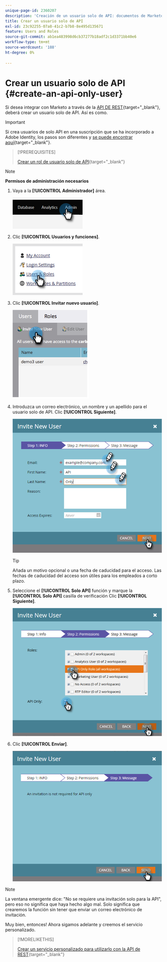 ```yaml
---
unique-page-id: 2360207
description: 'Creación de un usuario solo de API: documentos de Marketo, documentación del producto'
title: Crear un usuario solo de API
exl-id: 23c92255-07a8-41c2-b7b8-8e495d135671
feature: Users and Roles
source-git-commit: ab1ea483998d6cb37277b18adf2c1d3371bb40e6
workflow-type: tm+mt
source-wordcount: '188'
ht-degree: 0%

---
```


# Crear un usuario solo de API {#create-an-api-only-user}

Si desea integrar con Marketo a través de la [API DE REST](https://developers.marketo.com/documentation/rest/){target="_blank"}, deberá crear un usuario solo de API. Así es como.

>[!IMPORTANT]
>
>Si crea usuarios de solo API en una suscripción que se ha incorporado a Adobe Identity, los pasos son diferentes y [se puede encontrar aquí](/help/marketo/product-docs/administration/marketo-with-adobe-identity/add-api-only-user-for-adobe-ims-enabled-subscriptions.md){target="_blank"}.

>[!PREREQUISITES]
>
>[Crear un rol de usuario solo de API](/help/marketo/product-docs/administration/users-and-roles/create-an-api-only-user-role.md){target="_blank"}

>[!NOTE]
>
>**Permisos de administración necesarios**

1. Vaya a la **[!UICONTROL Administrador]** área.

   ![](assets/create-an-api-only-user-1.png)

1. Clic **[!UICONTROL Usuarios y funciones]**.

   ![](assets/create-an-api-only-user-2.png)

1. Clic **[!UICONTROL Invitar nuevo usuario]**.

   ![](assets/create-an-api-only-user-3.png)

1. Introduzca un correo electrónico, un nombre y un apellido para el usuario solo de API. Clic **[!UICONTROL Siguiente]**.

   ![](assets/create-an-api-only-user-4.png)

   >[!TIP]
   >
   >Añada un motivo opcional o una fecha de caducidad para el acceso. Las fechas de caducidad del acceso son útiles para los empleados a corto plazo.

1. Seleccione el **[!UICONTROL Solo API]** función y marque la **[!UICONTROL Solo API]** casilla de verificación Clic **[!UICONTROL Siguiente]**.

   ![](assets/create-an-api-only-user-5.png)

1. Clic **[!UICONTROL Enviar]**.

   ![](assets/create-an-api-only-user-6.png)

>[!NOTE]
>
>La ventana emergente dice: &quot;No se requiere una invitación solo para la API&quot;, pero eso no significa que haya hecho algo mal. Solo significa que crearemos la función sin tener que enviar un correo electrónico de invitación.

Muy bien, entonces! Ahora sigamos adelante y creemos el servicio personalizado.

>[!MORELIKETHIS]
>
>[Crear un servicio personalizado para utilizarlo con la API de REST](/help/marketo/product-docs/administration/additional-integrations/create-a-custom-service-for-use-with-rest-api.md){target="_blank"}
